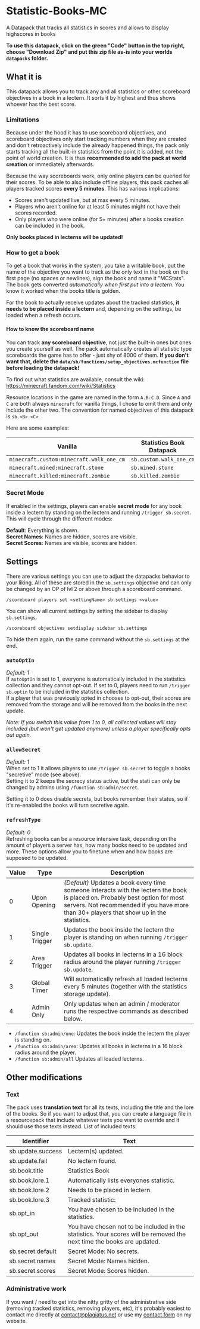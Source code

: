# Statistic-Books-MC
A Datapack that tracks all statistics in scores and allows to display highscores in books

**To use this datapack, click on the green "Code" button in the top right, choose "Download Zip" and put this zip file as-is into your worlds `datapacks` folder.**

## What it is

This datapack allows you to track any and all statistics or other scoreboard objectives in a book in a lectern. It sorts it by highest and thus shows whoever has the best score.

### Limitations

Because under the hood it has to use scoreboard objectives, and scoreboard objectives only start tracking numbers when they are created and don't retroactively include the already happened things, the pack only starts tracking all the built-in statistics from the point it is added, not the point of world creation. It is thus **recommended to add the pack at world creation** or immediately afterwards.

Because the way scoreboards work, only online players can be queried for their scores. To be able to also include offline players, this pack caches all players tracked scores **every 5 minutes**. This has various implications:

- Scores aren't updated live, but at max every 5 minutes.
- Players who aren't online for at least 5 minutes might not have their scores recorded.
- Only players who were online (for 5+ minutes) after a books creation can be included in the book.

**Only books placed in lecterns will be updated!**

### How to get a book

To get a book that works in the system, you take a writable book, put the name of the objective you want to track as the only text in the book on the first page (no spaces or newlines), sign the book and name it "MCStats". The book gets converted _automatically when first put into a lectern_. You know it worked when the books title is golden.

For the book to actually receive updates about the tracked statistics, **it needs to be placed inside a lectern** and, depending on the settings, be loaded when a refresh occurs.

#### How to know the scoreboard name

You can track **any scoreboard objective**, not just the built-in ones but ones you create yourself as well. The pack automatically creates all statistic type scoreboards the game has to offer - just shy of 8000 of them. **If you don't want that, delete the `data/sb/functions/setup_objectives.mcfunction` file before loading the datapack!**

To find out what statistics are available, consult the wiki: https://minecraft.fandom.com/wiki/Statistics

Resource locations in the game are named in the form `A.B:C.D`. Since `A` and `C` are both always `minecraft` for vanilla things, I chose to omit them and only include the other two. The convention for named objectives of this datapack is `sb.<B>.<C>`. 

Here are some examples:

| Vanilla | Statistics Book Datapack |
|-|-|
| `minecraft.custom:minecraft.walk_one_cm` | `sb.custom.walk_one_cm` |  
|`minecraft.mined:minecraft.stone` | `sb.mined.stone` |
|`minecraft.killed:minecraft.zombie` | `sb.killed.zombie` |

### Secret Mode

If enabled in the settings, players can enable **secret mode** for any book inside a lectern by standing on the lectern and running `/trigger sb.secret`. This will cycle through the different modes:

**Default**: Everything is shown.  
**Secret Names**: Names are hidden, scores are visible.  
**Secret Scores**: Names are visible, scores are hidden.

## Settings

There are various settings you can use to adjust the datapacks behavior to your liking. All of these are stored in the `sb.settings` objective and can only be changed by an OP of lvl 2 or above through a scoreboard command.

    /scoreboard players set <settingName> sb.settings <value>

You can show all current settings by setting the sidebar to display `sb.settings`.

    /scoreboard objectives setdisplay sidebar sb.settings

To hide them again, run the same command without the `sb.settings` at the end.

### `autoOptIn`
_Default: 1_  
If `autoOptIn` is set to 1, everyone is automatically included in the statistics collection and they cannot opt-out. If set to 0, players need to run `/trigger sb.optin` to be included in the statistics collection.  
If a player that was previously opted in chooses to opt-out, their scores are removed from the storage and will be removed from the books in the next update.

_Note: If you switch this value from 1 to 0, all collected values will stay included (but won't get updated anymore) unless a player specifically opts out again._

### `allowSecret`
_Default: 1_  
When set to 1 it allows players to use `/trigger sb.secret` to toggle a books "secretive" mode (see above).  
Setting it to 2 keeps the secrecy status active, but the stati can only be changed by admins using `/function sb:admin/secret`.

Setting it to 0 does disable secrets, but books remember their status, so if it's re-enabled the books will turn secretive again.

### `refreshType` 
_Default: 0_  
Refreshing books can be a resource intensive task, depending on the amount of players a server has, how many books need to be updated and more. These options allow you to finetune when and how books are supposed to be updated.

| Value | Type | Description|
|-|-|-|
|0|Upon Opening| _(Default)_ Updates a book every time someone interacts with the lectern the book is placed on. Probably best option for most servers. Not recommended if you have more than 30+ players that show up in the statistics.
|1|Single Trigger| Updates the book inside the lectern the player is standing on when running `/trigger sb.update`. 
|2|Area Trigger| Updates all books in lecterns in a 16 block radius around the player running `/trigger sb.update`.
|3|Global Timer| Will automatically refresh all loaded lecterns every 5 minutes (together with the statistics storage update).
|4|Admin Only| Only updates when an admin / moderator runs the respective commands as described below.

- `/function sb:admin/one`: Updates the book inside the lectern the player is standing on.
- `/function sb:admin/area`: Updates all books in lecterns in a 16 block radius around the player.
- `/function sb:admin/all` Updates all loaded lecterns.

## Other modifications

### Text

The pack uses **translation text** for all its texts, including the title and the lore of the books. So if you want to adjust that, you can create a language file in a resourcepack that include whatever texts you want to override and it should use those texts instead.
List of included texts:

| Identifier | Text |
|-|-|
|sb.update.success|Lectern(s) updated.|
|sb.update.fail|No lectern found.|
|sb.book.title|Statistics Book|
|sb.book.lore.1|Automatically lists everyones statistic.|
|sb.book.lore.2|Needs to be placed in lectern.|
|sb.book.lore.3|Tracked statistic:|
|sb.opt_in|You have chosen to be included in the statistics.|
|sb.opt_out|You have chosen not to be included in the statistics. Your scores will be removed the next time the books are updated.|
|sb.secret.default|Secret Mode: No secrets.|
|sb.secret.names|Secret Mode: Names hidden.|
|sb.secret.scores|Secret Mode: Scores hidden.|

### Administrative work
If you want / need to get into the nitty gritty of the administrative side (removing tracked statistics, removing players, etc), it's probably easiest to contact me directly at contact@plagiatus.net or use my [contact form](https://plagiatus.net/#contact) on my website.